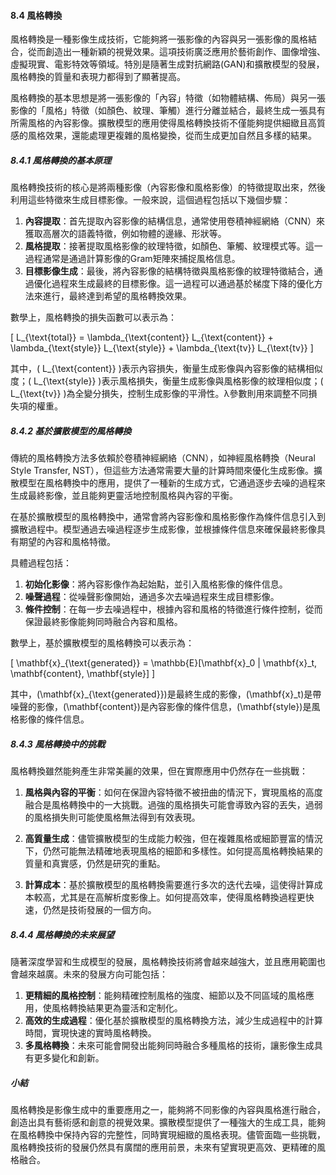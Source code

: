 #### 8.4 風格轉換

風格轉換是一種影像生成技術，它能夠將一張影像的內容與另一張影像的風格結合，從而創造出一種新穎的視覺效果。這項技術廣泛應用於藝術創作、圖像增強、虛擬現實、電影特效等領域。特別是隨著生成對抗網路(GAN)和擴散模型的發展，風格轉換的質量和表現力都得到了顯著提高。

風格轉換的基本思想是將一張影像的「內容」特徵（如物體結構、佈局）與另一張影像的「風格」特徵（如顏色、紋理、筆觸）進行分離並結合，最終生成一張具有所需風格的內容影像。擴散模型的應用使得風格轉換技術不僅能夠提供細緻且高質感的風格效果，還能處理更複雜的風格變換，從而生成更加自然且多樣的結果。

##### 8.4.1 風格轉換的基本原理

風格轉換技術的核心是將兩種影像（內容影像和風格影像）的特徵提取出來，然後利用這些特徵來生成目標影像。一般來說，這個過程包括以下幾個步驟：

1. **內容提取**：首先提取內容影像的結構信息，通常使用卷積神經網絡（CNN）來獲取高層次的語義特徵，例如物體的邊緣、形狀等。
2. **風格提取**：接著提取風格影像的紋理特徵，如顏色、筆觸、紋理模式等。這一過程通常是通過計算影像的Gram矩陣來捕捉風格信息。
3. **目標影像生成**：最後，將內容影像的結構特徵與風格影像的紋理特徵結合，通過優化過程來生成最終的目標影像。這一過程可以通過基於梯度下降的優化方法來進行，最終達到希望的風格轉換效果。

數學上，風格轉換的損失函數可以表示為：

\[
L_{\text{total}} = \lambda_{\text{content}} L_{\text{content}} + \lambda_{\text{style}} L_{\text{style}} + \lambda_{\text{tv}} L_{\text{tv}}
\]

其中，\( L_{\text{content}} \)表示內容損失，衡量生成影像與內容影像的結構相似度；\( L_{\text{style}} \)表示風格損失，衡量生成影像與風格影像的紋理相似度；\( L_{\text{tv}} \)為全變分損失，控制生成影像的平滑性。λ參數則用來調整不同損失項的權重。

##### 8.4.2 基於擴散模型的風格轉換

傳統的風格轉換方法多依賴於卷積神經網絡（CNN），如神經風格轉換（Neural Style Transfer, NST），但這些方法通常需要大量的計算時間來優化生成影像。擴散模型在風格轉換中的應用，提供了一種新的生成方式，它通過逐步去噪的過程來生成最終影像，並且能夠更靈活地控制風格與內容的平衡。

在基於擴散模型的風格轉換中，通常會將內容影像和風格影像作為條件信息引入到擴散過程中。模型通過去噪過程逐步生成影像，並根據條件信息來確保最終影像具有期望的內容和風格特徵。

具體過程包括：

1. **初始化影像**：將內容影像作為起始點，並引入風格影像的條件信息。
2. **噪聲過程**：從噪聲影像開始，通過多次去噪過程來生成目標影像。
3. **條件控制**：在每一步去噪過程中，根據內容和風格的特徵進行條件控制，從而保證最終影像能夠同時融合內容和風格。

數學上，基於擴散模型的風格轉換可以表示為：

\[
\mathbf{x}_{\text{generated}} = \mathbb{E}[\mathbf{x}_0 | \mathbf{x}_t, \mathbf{content}, \mathbf{style}]
\]

其中，\(\mathbf{x}_{\text{generated}}\)是最終生成的影像，\(\mathbf{x}_t\)是帶噪聲的影像，\(\mathbf{content}\)是內容影像的條件信息，\(\mathbf{style}\)是風格影像的條件信息。

##### 8.4.3 風格轉換中的挑戰

風格轉換雖然能夠產生非常美麗的效果，但在實際應用中仍然存在一些挑戰：

1. **風格與內容的平衡**：如何在保證內容特徵不被扭曲的情況下，實現風格的高度融合是風格轉換中的一大挑戰。過強的風格損失可能會導致內容的丟失，過弱的風格損失則可能使風格無法得到有效表現。
   
2. **高質量生成**：儘管擴散模型的生成能力較強，但在複雜風格或細節豐富的情況下，仍然可能無法精確地表現風格的細節和多樣性。如何提高風格轉換結果的質量和真實感，仍然是研究的重點。

3. **計算成本**：基於擴散模型的風格轉換需要進行多次的迭代去噪，這使得計算成本較高，尤其是在高解析度影像上。如何提高效率，使得風格轉換過程更快速，仍然是技術發展的一個方向。

##### 8.4.4 風格轉換的未來展望

隨著深度學習和生成模型的發展，風格轉換技術將會越來越強大，並且應用範圍也會越來越廣。未來的發展方向可能包括：

1. **更精細的風格控制**：能夠精確控制風格的強度、細節以及不同區域的風格應用，使風格轉換結果更為靈活和定制化。
2. **高效的生成過程**：優化基於擴散模型的風格轉換方法，減少生成過程中的計算時間，實現快速的實時風格轉換。
3. **多風格轉換**：未來可能會開發出能夠同時融合多種風格的技術，讓影像生成具有更多變化和創新。

##### 小結

風格轉換是影像生成中的重要應用之一，能夠將不同影像的內容與風格進行融合，創造出具有藝術感和創意的視覺效果。擴散模型提供了一種強大的生成工具，能夠在風格轉換中保持內容的完整性，同時實現細緻的風格表現。儘管面臨一些挑戰，風格轉換技術的發展仍然具有廣闊的應用前景，未來有望實現更高效、更精確的風格融合。